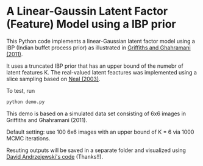 # A Linear-Gaussin Latent Factor (Feature) Model using a IBP prior

This Python code implements a linear-Gaussian latent factor model using a IBP (Indian buffet process prior) as illustrated in [Griffiths and Ghahramani (2011)](https://dl.acm.org/citation.cfm?id=2021039). 

It uses a truncated IBP prior that has an upper bound of the numebr of latent features K. The real-valued latent feactures was implemented using a slice sampling based on [Neal (2003)](https://www.jstor.org/stable/3448413?seq=1#page_scan_tab_contents). 

To test, run

```python
python demo.py
```

This demo is based on a simulated data set consisting of 6x6 images in Griffiths and Ghahramani (2011).

Default setting: use 100 6x6 images with an upper bound of K = 6 via 1000 MCMC iterations. 

Resuting outputs will be saved in a separate folder and visualized using [David Andrzejewski's code](https://github.com/davidandrzej/PyIBP/blob/master/example/scaledimage.py) (Thanks!!).



